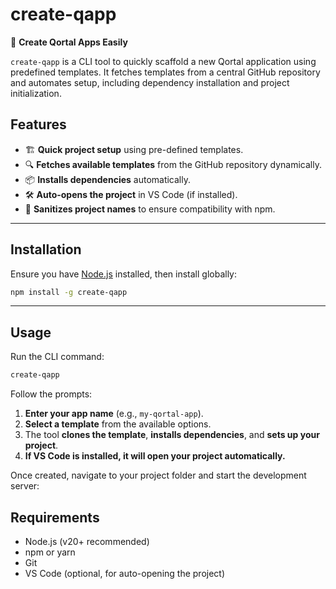 # create-qapp

🚀 **Create Qortal Apps Easily**

`create-qapp` is a CLI tool to quickly scaffold a new Qortal application using predefined templates. It fetches templates from a central GitHub repository and automates setup, including dependency installation and project initialization.

## Features
- 🏗 **Quick project setup** using pre-defined templates.
- 🔍 **Fetches available templates** from the GitHub repository dynamically.
- 📦 **Installs dependencies** automatically.
- 🛠 **Auto-opens the project** in VS Code (if installed).
- 📜 **Sanitizes project names** to ensure compatibility with npm.

---

## Installation

Ensure you have [Node.js](https://nodejs.org/) installed, then install globally:

```sh
npm install -g create-qapp
```

---

## Usage

Run the CLI command:

```sh
create-qapp
```

Follow the prompts:
1. **Enter your app name** (e.g., `my-qortal-app`).
2. **Select a template** from the available options.
3. The tool **clones the template**, **installs dependencies**, and **sets up your project**.
4. **If VS Code is installed, it will open your project automatically.**

Once created, navigate to your project folder and start the development server:

## Requirements
- Node.js (v20+ recommended)
- npm or yarn
- Git
- VS Code (optional, for auto-opening the project)


